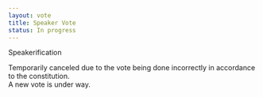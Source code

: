 ```yaml
---
layout: vote
title: Speaker Vote
status: In progress
---
```


Speakerification

Temporarily canceled due to the vote being done incorrectly in accordance to the constitution.  
A new vote is under way.
